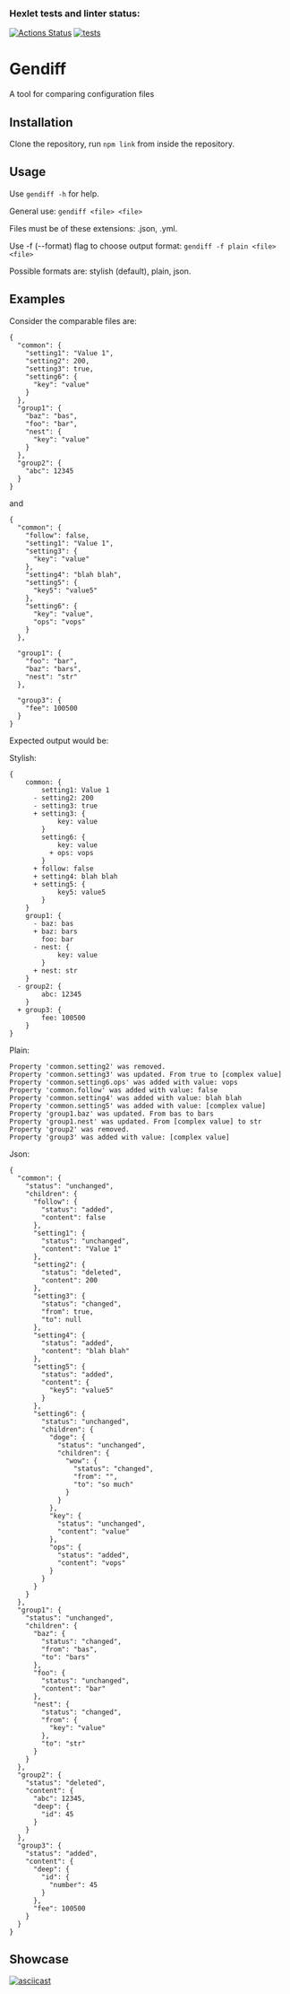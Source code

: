 ### Hexlet tests and linter status:
[![Actions Status](https://github.com/Artkiller971/backend-project-lvl2/actions/workflows/hexlet-check.yml/badge.svg)](https://github.com/Artkiller971/backend-project-lvl2/actions)
[![tests](https://github.com/Artkiller971/backend-project-lvl2/actions/workflows/test.yml/badge.svg)](https://github.com/Artkiller971/backend-project-lvl2/actions/workflows/test.yml)

# Gendiff
A tool for comparing configuration files
## Installation

Clone the repository, run `npm link` from inside the repository.

## Usage

Use `gendiff -h` for help.

General use: `gendiff <file> <file>`

Files must be of these extensions: .json, .yml.

Use -f (--format) flag to choose output format: `gendiff -f plain <file> <file>`

Possible formats are: stylish (default), plain, json.

## Examples

Consider the comparable files are:
```
{
  "common": {
    "setting1": "Value 1",
    "setting2": 200,
    "setting3": true,
    "setting6": {
      "key": "value"
    }
  },
  "group1": {
    "baz": "bas",
    "foo": "bar",
    "nest": {
      "key": "value"
    }
  },
  "group2": {
    "abc": 12345
  }
}
```
and
```
{
  "common": {
    "follow": false,
    "setting1": "Value 1",
    "setting3": {
      "key": "value"
    },
    "setting4": "blah blah",
    "setting5": {
      "key5": "value5"
    },
    "setting6": {
      "key": "value",
      "ops": "vops"
    }
  },

  "group1": {
    "foo": "bar",
    "baz": "bars",
    "nest": "str"
  },

  "group3": {
    "fee": 100500
  }
}
```

Expected output would be:

Stylish:
```
{
    common: {
        setting1: Value 1
      - setting2: 200
      - setting3: true
      + setting3: {
            key: value
        }
        setting6: {
            key: value
          + ops: vops
        }
      + follow: false
      + setting4: blah blah
      + setting5: {
            key5: value5
        }
    }
    group1: {
      - baz: bas
      + baz: bars
        foo: bar
      - nest: {
            key: value
        }
      + nest: str
    }
  - group2: {
        abc: 12345
    }
  + group3: {
        fee: 100500
    }
}
```

Plain:
```
Property 'common.setting2' was removed.
Property 'common.setting3' was updated. From true to [complex value]
Property 'common.setting6.ops' was added with value: vops
Property 'common.follow' was added with value: false
Property 'common.setting4' was added with value: blah blah
Property 'common.setting5' was added with value: [complex value]
Property 'group1.baz' was updated. From bas to bars
Property 'group1.nest' was updated. From [complex value] to str
Property 'group2' was removed.
Property 'group3' was added with value: [complex value]
```

Json:
```
{
  "common": {
    "status": "unchanged",
    "children": {
      "follow": {
        "status": "added",
        "content": false
      },
      "setting1": {
        "status": "unchanged",
        "content": "Value 1"
      },
      "setting2": {
        "status": "deleted",
        "content": 200
      },
      "setting3": {
        "status": "changed",
        "from": true,
        "to": null
      },
      "setting4": {
        "status": "added",
        "content": "blah blah"
      },
      "setting5": {
        "status": "added",
        "content": {
          "key5": "value5"
        }
      },
      "setting6": {
        "status": "unchanged",
        "children": {
          "doge": {
            "status": "unchanged",
            "children": {
              "wow": {
                "status": "changed",
                "from": "",
                "to": "so much"
              }
            }
          },
          "key": {
            "status": "unchanged",
            "content": "value"
          },
          "ops": {
            "status": "added",
            "content": "vops"
          }
        }
      }
    }
  },
  "group1": {
    "status": "unchanged",
    "children": {
      "baz": {
        "status": "changed",
        "from": "bas",
        "to": "bars"
      },
      "foo": {
        "status": "unchanged",
        "content": "bar"
      },
      "nest": {
        "status": "changed",
        "from": {
          "key": "value"
        },
        "to": "str"
      }
    }
  },
  "group2": {
    "status": "deleted",
    "content": {
      "abc": 12345,
      "deep": {
        "id": 45
      }
    }
  },
  "group3": {
    "status": "added",
    "content": {
      "deep": {
        "id": {
          "number": 45
        }
      },
      "fee": 100500
    }
  }
}
```
## Showcase

[![asciicast](https://asciinema.org/a/vya5PO7EtWcEL82IoaloWP0xZ.svg)](https://asciinema.org/a/vya5PO7EtWcEL82IoaloWP0xZ)